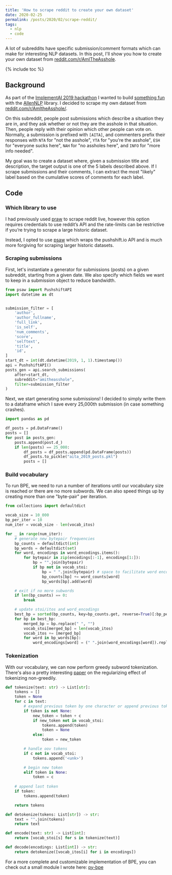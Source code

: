 ```yaml
---
title: 'How to scrape reddit to create your own dataset'
date: 2020-02-25
permalink: /posts/2020/02/scrape-reddit/
tags:
  - nlp
  - code
---
```


A lot of subreddits have specific submission/comment formats which can make
for interesting NLP datasets. In this post, I'll show you how to create your own
dataset from [reddit.com/r/AmITheAsshole](https://www.reddit.com/r/AmITheAsshole).

{% include toc %}

## Background
As part of the [ImplementAI 2019 hackathon](https://implementai-2019.devpost.com/) 
I wanted to build [something fun](https://devpost.com/software/implementaita/) 
with the [AllenNLP](https://allennlp.org/) library. 
I decided to scrape my own dataset from 
[reddit.com/r/AmItheAsshole/](https://www.reddit.com/r/AmItheAsshole/).

On this subreddit, people post submissions which describe a situation they are in, 
and they ask whether or not they are the asshole in that situation. Then, people
reply with their opinion which other people can vote on. Normally, a submission is 
prefixed with `[AITA]`, and commenters prefix their responses with 
`NTA` for "not the asshole", 
`YTA` for "you're the asshole", 
`ESH` for "everyone sucks here",
`NAH` for "no assholes here", and
`INFO` for "more info needed".

My goal was to create a dataset where, given a submission title and description,
the target output is one of the 5 labels described above. 
If I scrape submissions and their comments, I can extract the most "likely" label 
based on the cumulative scores of comments for each label. 

## Code
### Which library to use
I had previously used [praw](https://github.com/praw-dev/praw) to scrape reddit 
live, however this option requires credentials to use reddit’s API and the 
rate-limits can be restrictive if you’re trying to scrape a large historic dataset.

Instead, I opted to use [psaw](https://github.com/dmarx/psaw) which wraps 
the pushshift.io API and is much more forgiving for scraping larger historic datasets.  

### Scraping submissions
First, let's instantiate a generator for submissions (posts) on a given subreddit,
starting from a given date. We also specify which fields we want to keep in a 
submission object to reduce bandwidth.

```python
from psaw import PushshiftAPI
import datetime as dt


submission_filter = [
    'author',
    'author_fullname',
    'full_link',
    'is_self',
    'num_comments',
    'score',
    'selftext',
    'title',
    'id',
]
start_dt = int(dt.datetime(2019, 1, 1).timestamp())
api = PushshiftAPI()
posts_gen = api.search_submissions(
    after=start_dt,
    subreddit="amitheasshole",
    filter=submission_filter
)
```

Next, we start generating some submissions! I decided to simply write them to a
dataframe which I save every 25,000th submission (in case something crashes).

```python
import pandas as pd

df_posts = pd.DataFrame()
posts = []
for post in posts_gen:
    posts.append(post.d_)
    if len(posts) == 25_000:
        df_posts = df_posts.append(pd.DataFrame(posts))
        df_posts.to_pickle("aita_2019_posts.pkl")
        posts = []
```

### Build vocabulary
To run BPE, we need to run a number of iterations until our vocabulary size is 
reached or there are no more subwords. We can also speed things up by creating 
more than one "byte-pair" per iteration. 


```python
from collections import defaultdict

vocab_size = 10_000
bp_per_iter = 10
num_iter = vocab_size - len(vocab_itos)

for _ in range(num_iter):
    # generate new bytepair frequencies
    bp_counts = defaultdict(int)
    bp_words = defaultdict(set)
    for word, encodings in word_encodings.items():
        for bytepair in zip(encodings[:-1], encodings[1:]):
            bp = "".join(bytepair)
            if bp not in vocab_stoi:
                bp = " ".join(bytepair) # space to facilitate word encodings update below
                bp_counts[bp] += word_counts[word]
                bp_words[bp].add(word)

    # exit if no more subwords
    if len(bp_counts) == 0:
        break

    # update stoi/itos and word_encodings
    best_bp = sorted(bp_counts, key=bp_counts.get, reverse=True)[:bp_per_iter]
    for bp in best_bp:
        merged_bp = bp.replace(" ", "")
        vocab_stoi[merged_bp] = len(vocab_itos)
        vocab_itos += [merged_bp]
        for word in bp_words[bp]:
            word_encodings[word] = (" ".join(word_encodings[word]).replace(bp, merged_bp)).split(" ")
```

### Tokenization
With our vocabulary, we can now perform greedy subword tokenization. 
There's also a pretty interesting [paper](https://arxiv.org/abs/1804.10959) 
on the regularizing effect of tokenizing non-greedily.

```python
def tokenize(text: str) -> List[str]:
    tokens = []
    token = None
    for c in text:
        # expand previous token by one character or append previous token to tokens
        if token is not None:
            new_token = token + c
            if new_token not in vocab_stoi:
                tokens.append(token)
                token = None
            else:
                token = new_token

        # handle oov tokens
        if c not in vocab_stoi:
            tokens.append('<unk>')

        # begin new token
        elif token is None:
            token = c
    
    # append last token
    if token:
        tokens.append(token)

    return tokens

def detokenize(tokens: List[str]) -> str:
    text = "".join(tokens)
    return text

def encode(text: str) -> List[int]:
    return [vocab_stoi[s] for s in tokenize(text)]

def decode(encodings: List[int]) -> str:
    return detokenize([vocab_itos[i] for i in encodings])
```

For a more complete and customizable implementation of BPE, you can check out a 
small module I wrote here: [py-bpe](https://github.com/amr-amr/py-bpe)
